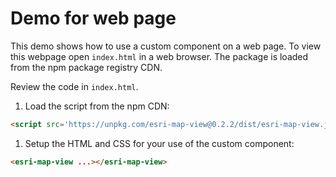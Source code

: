# Demo for web page

This demo shows how to use a custom component on a web page. To view this webpage open `index.html` in a web browser. The package is loaded from the npm package registry CDN.

Review the code in `index.html`.

1. Load the script from the npm CDN:

```html
<script src='https://unpkg.com/esri-map-view@0.2.2/dist/esri-map-view.js'></script>
```

1. Setup the HTML and CSS for your use of the custom component:

```html
<esri-map-view ...></esri-map-view>
```
